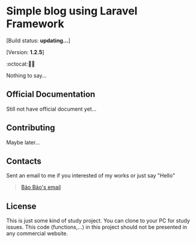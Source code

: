 # Simple blog using Laravel Framework

[Build status: **updating...**]

[Version: **1.2.5**]

:octocat::ghost::christmas_tree:

Nothing to say...

## Official Documentation

Still not have official document yet...

## Contributing

Maybe later...

## Contacts

Sent an email to me if you interested of my works or just say "Hello"
> [Bảo Bảo's email](transybao28@gmail.com)

## License

This is just some kind of study project.
You can clone to your PC for study issues.
This code (functions,...) in this project should not be presented in any commercial website.
